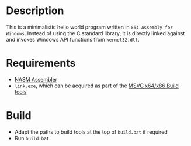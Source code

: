 # Description

This is a minimalistic hello world program written in `x64 Assembly for Windows`.
Instead of using the C standard library, it is directly linked against and invokes Windows API functions from `kernel32.dll`.

# Requirements

* [NASM Assembler](https://www.nasm.us/)
* `link.exe`, which can be acquired as part of the [MSVC x64/x86 Build tools](https://visualstudio.microsoft.com/downloads/)

# Build

* Adapt the paths to build tools at the top of `build.bat` if required
* Run `build.bat`

